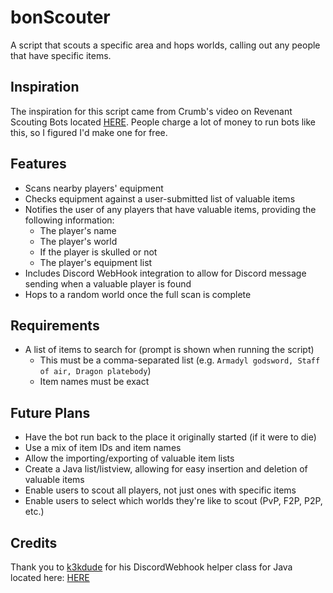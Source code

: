 # bonScouter
A script that scouts a specific area and hops worlds, calling out any people that have specific items.

## Inspiration
The inspiration for this script came from Crumb's video on Revenant Scouting Bots located [HERE](https://www.youtube.com/watch?v=FF6R_XamIV0). People charge a lot of money to run bots like this, so I figured I'd make one for free.

## Features
* Scans nearby players' equipment
* Checks equipment against a user-submitted list of valuable items
* Notifies the user of any players that have valuable items, providing the following information:
  * The player's name
  * The player's world
  * If the player is skulled or  not
  * The player's equipment list
* Includes Discord WebHook integration to allow for Discord message sending when a valuable player is found
* Hops to a random world once the full scan is complete

## Requirements
* A list of items to search for (prompt is shown when running the script)
  * This must be a comma-separated list (e.g. `Armadyl godsword, Staff of air, Dragon platebody`)
  * Item names must be exact
  
## Future Plans
* Have the bot run back to the place it originally started (if it were to die)
* Use a mix of item IDs and item names
* Allow the importing/exporting of valuable item lists
* Create a Java list/listview, allowing for easy insertion and deletion of valuable items
* Enable users to scout all players, not just ones with specific items
* Enable users to select which worlds they're like to scout (PvP, F2P, P2P, etc.)

## Credits
Thank you to [k3kdude](https://github.com/k3kdude) for his DiscordWebhook helper class for Java located here: [HERE](https://gist.github.com/k3kdude/fba6f6b37594eae3d6f9475330733bdb#file-discordwebhook-java)